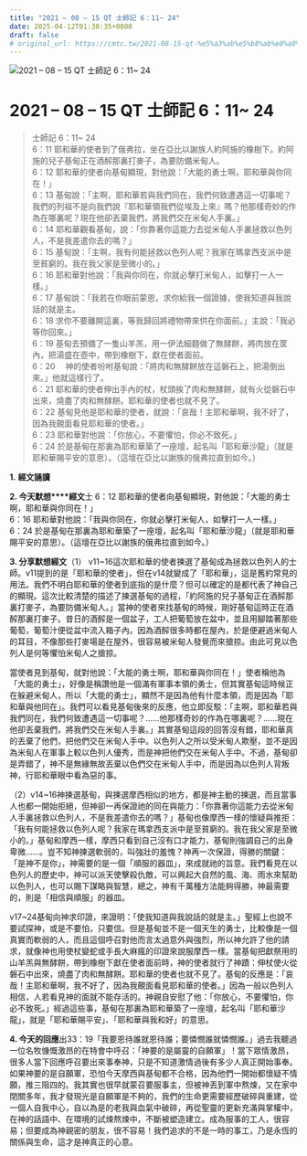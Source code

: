 ```yaml
---
title: "2021 – 08 – 15 QT 士師記 6：11~ 24"
date: 2025-04-12T01:38:35+0800
draft: false
# original_url: https://cmtc.tw/2021-08-15-qt-%e5%a3%ab%e5%b8%ab%e8%a8%98-6%ef%bc%9a11-24
---
```


![2021 – 08 – 15 QT 士師記 6：11~ 24](/images/qt.jpg   "2021 – 08 – 15 QT 士師記 6：11~ 24")

# 2021 – 08 – 15 QT 士師記 6：11~ 24

> 士師記 6：11~ 24  
> 6：11 耶和華的使者到了俄弗拉，坐在亞比以謝族人約阿施的橡樹下。約阿施的兒子基甸正在酒醡那裏打麥子，為要防備米甸人。  
> 6：12 耶和華的使者向基甸顯現，對他說：「大能的勇士啊，耶和華與你同在！」  
> 6：13 基甸說：「主啊，耶和華若與我們同在，我們何致遭遇這一切事呢？我們的列祖不是向我們說『耶和華領我們從埃及上來』嗎？他那樣奇妙的作為在哪裏呢？現在他卻丟棄我們，將我們交在米甸人手裏。」  
> 6：14 耶和華觀看基甸，說：「你靠著你這能力去從米甸人手裏拯救以色列人，不是我差遣你去的嗎？」  
> 6：15 基甸說：「主啊，我有何能拯救以色列人呢？我家在瑪拿西支派中是至貧窮的。我在我父家是至微小的。」  
> 6：16 耶和華對他說：「我與你同在，你就必擊打米甸人，如擊打一人一樣。」  
> 6：17 基甸說：「我若在你眼前蒙恩，求你給我一個證據，使我知道與我說話的就是主。  
> 6：18 求你不要離開這裏，等我歸回將禮物帶來供在你面前。」主說：「我必等你回來。」  
> 6：19 基甸去預備了一隻山羊羔，用一伊法細麵做了無酵餅，將肉放在筐內，把湯盛在壺中，帶到橡樹下，獻在使者面前。  
> 6：20 　神的使者吩咐基甸說：「將肉和無酵餅放在這磐石上，把湯倒出來。」他就這樣行了。  
> 6：21 耶和華的使者伸出手內的杖，杖頭挨了肉和無酵餅，就有火從磐石中出來，燒盡了肉和無酵餅。耶和華的使者也就不見了。  
> 6：22 基甸見他是耶和華的使者，就說：「哀哉！主耶和華啊，我不好了，因為我覿面看見耶和華的使者。」  
> 6：23 耶和華對他說：「你放心，不要懼怕，你必不致死。」  
> 6：24 於是基甸在那裏為耶和華築了一座壇，起名叫「耶和華沙龍」（就是耶和華賜平安的意思）。（這壇在亞比以謝族的俄弗拉直到如今。）

**1.** **經文誦讀**

**2. 今天默想****經文**士 6：12 耶和華的使者向基甸顯現，對他說：「大能的勇士啊，耶和華與你同在！」  
6：16 耶和華對他說：「我與你同在，你就必擊打米甸人，如擊打一人一樣。」  
6：24 於是基甸在那裏為耶和華築了一座壇，起名叫「耶和華沙龍」（就是耶和華賜平安的意思）。（這壇在亞比以謝族的俄弗拉直到如今。）

**3. 分享默想經文**（1） v11\~16這次耶和華的使者揀選了基甸成為拯救以色列人的士師。v11提到的是「耶和華的使者」，但在v14就變成了「耶和華」，這是舊約常見的用法。我們不明白耶和華的使者到底指的是什麼？但可以確定的是都代表了神自己的顯現。這次比較清楚的描述了揀選基甸的過程，「約阿施的兒子基甸正在酒醡那裏打麥子，為要防備米甸人。」當神的使者來找基甸的時候，剛好基甸這時正在酒醡那裏打麥子。昔日的酒醡是一個盆子，工人把葡萄放在盆中，並且用腳踏著那些葡萄，葡萄汁便從盆中流入箱子內。因為酒醡很多時都在屋內，於是便避過米甸人的耳目，不像那些打麥場是在屋外，很容易被米甸人發覺而來搶掠。由此可見以色列人是何等懼怕米甸人之搶掠。

當使者見到基甸，就對他說：「大能的勇士啊，耶和華與你同在！」使者稱他為「大能的勇士」，好像是稱讚他是一個滿有軍事本領的勇士，但其實基甸這時候正在躲避米甸人，所以「大能的勇士」，顯然不是因為他有什麼本領，而是因為「耶和華與他同在」。我們可以看見基甸後來的反應，他立即反駁：「主啊，耶和華若與我們同在，我們何致遭遇這一切事呢？……他那樣奇妙的作為在哪裏呢？……現在他卻丟棄我們，將我們交在米甸人手裏。」其實基甸這段的回答沒有錯，耶和華真的丟棄了他們，把他們交在米甸人手中。以色列人之所以受米甸人欺壓，並不是因為米甸人在軍事上較以色列人優秀，而是神把他們交在米甸人手中。不過，基甸卻是弄錯了，神不是無緣無故丟棄以色們交在米甸人手中，而是因為以色列人背叛神，行耶和華眼中看為惡的事。

（2）v14\~16神揀選基甸，與揀選摩西相似的地方，都是神主動的揀選，而且當事人也都一開始拒絕，但神卻一再保證祂的同在與能力：「你靠著你這能力去從米甸人手裏拯救以色列人，不是我差遣你去的嗎？」基甸也像摩西一樣的懷疑與推拒：「我有何能拯救以色列人呢？我家在瑪拿西支派中是至貧窮的。我在我父家是至微小的。」基甸和摩西一樣，摩西只看到自己沒有口才能力，基甸則強調自己的出身卑微……。豈不知神揀選軟弱的，叫強壯的羞愧？神再一次保證，得勝的關鍵：「是神不是你」，神需要的是一個「順服的器皿」，來成就祂的旨意。我們看見在以色列人的歷史中，神可以派天使擊殺仇敵，可以興起大自然的風、海、雨水來幫助以色列人，也可以賜下謀略與智慧，總之，神有千萬種方法能夠得勝，神最需要的，則是「相信與順服」的器皿。

v17\~24基甸向神求印證，來證明：「使我知道與我說話的就是主。」聖經上也說不要試探神，或是不要怕，只要信。但是基甸並不是一個天生的勇士，比較像是一個真實而軟弱的人，而且這個呼召對他而言太過意外與強烈，所以神允許了他的請求，就像神也用使杖變蛇或手長大麻瘋的印證來說服摩西一樣。當基甸把獻祭用的山羊羔與無酵餅，帶到橡樹下獻在使者面前時，神的使者就行了神蹟：伸杖使火從磐石中出來，燒盡了肉和無酵餅。耶和華的使者也就不見了。基甸的反應是：「哀哉！主耶和華啊，我不好了，因為我覿面看見耶和華的使者。」因為一般以色列人相信，人若看見神的面就不能存活的。神親自安慰了他：「你放心，不要懼怕，你必不致死。」經過這些事，基甸在那裏為耶和華築了一座壇，起名叫「耶和華沙龍」，就是「耶和華賜平安」、「耶和華與我和好」的意思。

**4. 今天的回應**出33：19「我要恩待誰就恩待誰；要憐憫誰就憐憫誰。」過去我聽過一位名牧慷慨激昂的在特會中呼召：「神要的是屬靈的自願軍」！當下眾情激昂，很多人當下回應呼召要出來事奉神，只是不知道激情過後有多少人真正開始事奉。如果神要的是自願軍，恐怕今天摩西與基甸都不合格，因為他們一開始都懷疑不情願，推三阻四的。我其實也很早就蒙召要服事主，但被神丟到軍中熬煉，又在家中閉關多年，我才發現光是自願軍是不夠的，我們的生命更需要經歷破碎與重建，從一個人自我中心，自以為是的老我與血氣中破碎，再從聖靈的更新充滿與掌權中，在神的話語中、在環境的試煉熬煉中，不斷被塑造建立。成為服事的工人，很容易；但要成為神親密的朋友，很不容易！我們追求的不是一時的事工，乃是永恆的關係與生命，這才是神真正的心意。